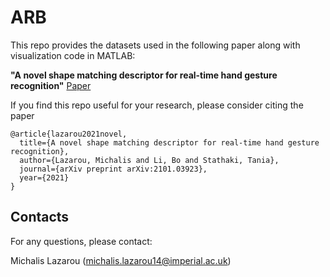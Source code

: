 # ARB

This repo provides the datasets used in the following paper along with visualization code in MATLAB:

**"A novel shape matching descriptor for real-time hand gesture recognition"** [Paper](https://arxiv.org/abs/2101.03923)

If you find this repo useful for your research, please consider citing the paper  
```
@article{lazarou2021novel,
  title={A novel shape matching descriptor for real-time hand gesture recognition},
  author={Lazarou, Michalis and Li, Bo and Stathaki, Tania},
  journal={arXiv preprint arXiv:2101.03923},
  year={2021}
}

```

## Contacts
For any questions, please contact:

Michalis Lazarou (michalis.lazarou14@imperial.ac.uk)  


